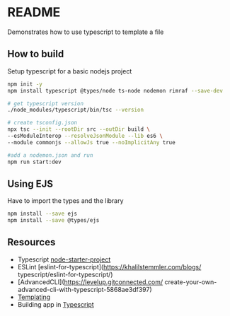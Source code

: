 # README

Demonstrates how to use typescript to template a file

## How to build

Setup typescript for a basic nodejs project

```sh
npm init -y   
npm install typescript @types/node ts-node nodemon rimraf --save-dev  

# get typescript version
./node_modules/typescript/bin/tsc --version 

# create tsconfig.json
npx tsc --init --rootDir src --outDir build \
--esModuleInterop --resolveJsonModule --lib es6 \
--module commonjs --allowJs true --noImplicitAny true
```

```sh
#add a nodemon.json and run
npm run start:dev
```

## Using EJS

Have to import the types and the library

```sh
npm install --save ejs 
npm install --save @types/ejs
```

## Resources

* Typescript [node-starter-project](https://khalilstemmler.com/blogs/typescript/node-starter-project/)
* ESLint [eslint-for-typescript](https://khalilstemmler.com/blogs/
typescript/eslint-for-typescript/)  
* [AdvancedCLI](https://levelup.gitconnected.com/
create-your-own-advanced-cli-with-typescript-5868ae3df397) 
* [Templating](https://colorlib.com/wp/top-templating-engines-for-javascript/)
* Building app in [Typescript](https://www.freecodecamp.org/news/how-to-build-a-todo-app-with-react-typescript-nodejs-and-mongodb/)
